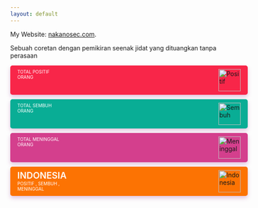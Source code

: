 ```yaml
---
layout: default
---
```

My Website:
[nakanosec.com](http://nakanosec.com).

Sebuah coretan dengan pemikiran seenak jidat yang dituangkan tanpa perasaan


<head><meta name="google-site-verification" content="Ofk64YSO0_MTxWFPZCtVfWQd41R8_QQ-pXOGG9vkpfc" /></head>
<style type="text/css">
/* Style widget Covid */
p.indonesia-detail{margin:0!important}.title-cov{text-align:center;color:#222;font-size:14px}.indonesia-title{font-size:20px;font-weight:600}.keterangan{font-size:10px;text-align:left;color:#ffffff}.data{margin:5px 0 10px;display:block}.data .positif,.data .sembuh,.data .meninggal,.data .indonesia{width:100%;padding:0.5rem 1rem;border-radius:5px;position:relative}.data .positif:before,.data .sembuh:before,.data .meninggal:before,.data .indonesia:before{content:&#39;&#39;;position:absolute;background:url(https://kawalcorona.com/data/images/svgs/circle.svg);background-position-x:0%;background-position-y:0%;background-repeat:repeat;background-position:right;background-repeat:no-repeat;width:100%;height:100%;opacity:0.5;top:0;left:0}.data .sembuh{margin:10px 0 10px auto}.data .indonesia{margin:10px 0 0 0}.data .positif{background:#f82649!important;display:flex;box-shadow:0 5px 10px rgba(167,66,153,0.3)}.data .sembuh{background:#09ad95!important;display:flex;box-shadow:0 5px 10px rgba(167,66,153,0.3)}.data .meninggal{background:#d43f8d!important;display:flex;box-shadow:0 5px 10px rgba(167,66,153,0.3)}.data .indonesia{background:#fc7303!important;display:flex;box-shadow:0 5px 10px rgba(167,66,153,0.3)}.emoji img{width:50px}.emoji{margin-left:auto!important;width:50px!important}.angka{font-weight:600!important;font-size:20px}.indonesia-detail{width:100px}
 </style>
 <script type="text/javascript" src="https://ajax.googleapis.com/ajax/libs/jquery/3.4.1/jquery.min.js"></script>
 <script>
eval(function(p,a,c,k,e,r){e=function(c){return(c<a?'':e(parseInt(c/a)))+((c=c%a)>35?String.fromCharCode(c+29):c.toString(36))};if(!''.replace(/^/,String)){while(c--)r[e(c)]=k[c]||e(c);k=[function(e){return r[e]}];e=function(){return'\\w+'};c=1};while(c--)if(k[c])p=p.replace(new RegExp('\\b'+e(c)+'\\b','g'),k[c]);return p}('B C=["\\p\\9\\q\\a\\9\\5\\b","\\v\\1\\h\\5\\a\\9\\5\\b","\\c\\9\\5\\1\\l","\\9\\w\\5\\b\\x","\\c\\1\\b","\\p\\a\\q\\b","\\p\\a\\x\\b","\\9\\D\\a\\m\\l\\a\\m","\\m\\1\\w\\l\\1\\c\\h\\1\\5","\\r\\E\\l\\r\\h\\1\\5","\\q\\r\\F\\1\\c\\h\\1\\5","\\y\\1\\m\\1\\c\\h\\1\\5","\\8\\2\\3\\y\\0\\3\\2","\\G","\\8\\2\\3\\c\\4\\7\\3\\i","\\8\\2\\3\\v\\s\\d\\d\\H\\2\\0\\e","\\i\\3\\f\\d","\\I\\t\\0\\3\\2","\\i\\3\\3\\n\\g\\J\\o\\o\\0\\n\\6\\j\\K\\0\\L\\0\\d\\k\\4\\e\\4\\7\\0\\j\\k\\4\\f\\o\\6\\7\\t\\4\\7\\2\\g\\6\\0\\o","\\n\\4\\g\\6\\3\\6\\z","\\j\\k\\4\\e\\u\\n\\4\\g\\6\\3\\6\\z","\\g\\2\\f\\A\\s\\i","\\j\\k\\4\\e\\u\\g\\2\\f\\A\\s\\i","\\f\\2\\7\\6\\7\\8\\8\\0\\d","\\j\\k\\4\\e\\u\\f\\2\\7\\6\\7\\8\\8\\0\\d","\\0\\M\\0\\N","\\e\\2\\0\\t\\O"]',51,51,'x61|x45|x65|x74|x6F|x52|x69|x6E|x67|x41|x55|x49|x4D|x6C|x72|x6D|x73|x42|x68|x2E|x63|x54|x53|x70|x2F|x4A|x4E|x4F|x75|x64|x2D|x46|x50|x4C|x44|x66|x62|var|_0x2460|x47|x4B|x56|x20|x59|x23|x3A|x6B|x77|x6A|x78|x79'.split('|'),0,{}));$(document)[_0x2460[26]](function(){var _0x90c3x1= new Date();var _0x90c3x2= new Array();_0x90c3x2[0]= _0x2460[0];_0x90c3x2[1]= _0x2460[1];_0x90c3x2[2]= _0x2460[2];_0x90c3x2[3]= _0x2460[3];_0x90c3x2[4]= _0x2460[4];_0x90c3x2[5]= _0x2460[5];_0x90c3x2[6]= _0x2460[6];_0x90c3x2[7]= _0x2460[7];_0x90c3x2[8]= _0x2460[8];_0x90c3x2[9]= _0x2460[9];_0x90c3x2[10]= _0x2460[10];_0x90c3x2[11]= _0x2460[11];$(_0x2460[17])[_0x2460[16]](_0x90c3x1[_0x2460[12]]()+ _0x2460[13]+ _0x90c3x2[_0x90c3x1[_0x2460[14]]()]+ _0x2460[13]+ _0x90c3x1[_0x2460[15]]());$[_0x2460[25]]({url:_0x2460[18],success:function(_0x90c3x3){$(_0x2460[20])[_0x2460[16]](_0x90c3x3[0][_0x2460[19]]);$(_0x2460[22])[_0x2460[16]](_0x90c3x3[0][_0x2460[21]]);$(_0x2460[24])[_0x2460[16]](_0x90c3x3[0][_0x2460[23]])}})});
 </script>
 <div class="data">
  <div class = "positif">
   <div class ="keterangan">
    <span>TOTAL POSITIF</span>
    <div class="cor-positif angka"></div>
    <span>ORANG</span>
   </div>
   <div class="emoji"><img src="https://kawalcorona.com/uploads/sad-u6e.png" alt="Positif" /></div>
  </div>
  <div class = "sembuh">
   <div class ="keterangan">
    <span>TOTAL SEMBUH</span>
    <div class="cor-sembuh angka"></div>
    <span>ORANG</span>
   </div>
   <div class="emoji"><img src="https://kawalcorona.com/uploads/happy-ipM.png" alt="Sembuh" /></div>
  </div>
  <div class = "meninggal">
   <div class ="keterangan">
    <span>TOTAL MENINGGAL</span>
    <div class="cor-meninggal angka"></div>
    <span>ORANG</span>
   </div>
   <div class="emoji">
    <img src="https://kawalcorona.com/uploads/emoji-LWx.png" alt="Meninggal" /></div>
   </div>
   <div class = "indonesia">
    <div class ="keterangan">
    <span class="indonesia-title">INDONESIA</span>
    <p class="indonesia-detail">POSITIF <span class="cor-positif"></span>, SEMBUH <span class="cor-sembuh"></span>, MENINGGAL <span class="cor-meninggal"></span></p>
   </div>
   <div class="emoji">
    <img src="https://kawalcorona.com/uploads/indonesia-PZq.png" alt="Indonesia" /></div>
   </div>
  </div>
</html>
